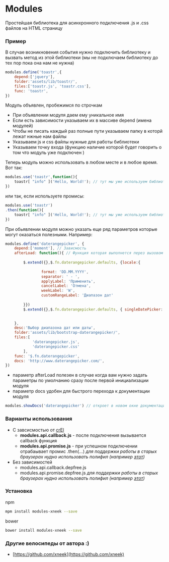 # Modules

Простейшая библиотека для асинхронного подключения .js и .css файлов на HTML страницу
### Пример
В случае возникновения события нужно подключить библиотеку и вызвать метод из этой библиотеки (мы не подключаем библиотеку до тех пор пока она нам не нужна)

```javascript
modules.define('toastr',{
	depend:['jquery'],
	folder:'assets/lib/toastr/',
	files:['toastr.js', 'toastr.css'],
	func: 'toastr',
})
```
Модуль объявлен, пробежимся по строчкам
* При объявлении модуля даем ему уникальное имя
* Если есть зависимости указываем их в массиве depend (имена модулей)
* Чтобы не писать каждый раз полные пути указываем папку в которй лежат нжные нам файлы
* Указываем js и css файлы нужные для работы библиотеки
* Указываем точку входа (функцию наличие которой будет говорить о том что модуль уже подключен
)

Теперь модуль можно использовать в любом месте и в любое время. Вот так:
```javascript
modules.use('toastr',function(){
	toastr[ "info" ]('Hello, World!'); // тут мы уже используем библиотку toastr
})
```
или так, если используете промисы:
```javascript
modules.use('toastr')
.then(function(){
	toastr[ "info" ]('Hello, World!'); // тут мы уже используем библиотку toastr
})
```


При обьявлении модуля можно указать еще ряд параметров которые могут оказаться полезными. Например:
```javascript
modules.define('daterangepicker', {
	depend:['moment'], // Зависмость 
	afterLoad: function(){ // Функция которая выполнется перез вызовом callback
		
		$.extend({},$.fn.daterangepicker.defaults, {locale:{
		
	            format: 'DD.MM.YYYY',
	            separator: ' - ',
	            applyLabel: 'Применить',
	            cancelLabel: 'Отмена',
	            weekLabel: 'W',
	            customRangeLabel: 'Диапазон дат'
	        
		}})
		$.extend({},$.fn.daterangepicker.defaults, { singleDatePicker: true, showDropdowns: true})

		
	},
	desc:'Выбор диапазона дат или даты',
	folder:'assets/lib/bootstrap-daterangepicker/',
	files:[
			'daterangepicker.js',
			'daterangepicker.css'
		],
	func: '$.fn.daterangepicker',
	docs: 'http://www.daterangepicker.com/', 
})
```
* параметр afterLoad полезен в случае когда вам нужно задать параметры по умолчанию сразу после первой инициализации модуля
* параметр docs удобен для быстрого перехода к документации модуля 
```javascript
modules.showDocs('daterangepicker') // откроет в новом окне документацию по модулю daterangepicker
```

### Варианты использования
* С завсисмостью от [crEl](https://github.com/xneek/crEl) 
	* __modules.api.callback.js__ - после подключения вызывается callback функция
	* __modules.api.promise.js__ -  при успешном подключении отрабаывает промис .then(...) _для поддержки работы в старых браузерах нудно использовать полифил (например [этот](https://github.com/taylorhakes/promise-polyfill))_
* Без зависимостей
	* modules.api.callback.depfree.js
	* modules.api.promise.depfree.js _для поддержки работы в старых браузерах нудно использовать полифил (например [этот](https://github.com/taylorhakes/promise-polyfill))_
	

### Установка
npm
```bash
mpm install modules-xneek --save
```
bower
```bash
bower install modules-xneek --save
```
### Другие велосипеды от автора :)
* [https://github.com/xneek](https://github.com/xneek)
